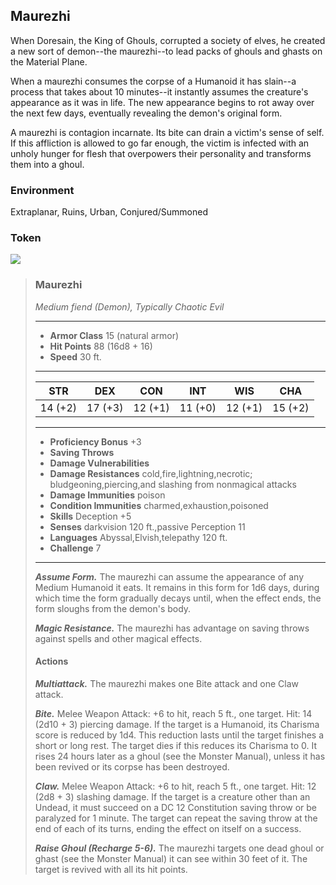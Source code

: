 ## Maurezhi
When Doresain, the King of Ghouls, corrupted a society of elves, he created a new sort of demon--the maurezhi--to lead packs of ghouls and ghasts on the Material Plane.

When a maurezhi consumes the corpse of a Humanoid it has slain--a process that takes about 10 minutes--it instantly assumes the creature's appearance as it was in life. The new appearance begins to rot away over the next few days, eventually revealing the demon's original form.

A maurezhi is contagion incarnate. Its bite can drain a victim's sense of self. If this affliction is allowed to go far enough, the victim is infected with an unholy hunger for flesh that overpowers their personality and transforms them into a ghoul.

### Environment
Extraplanar, Ruins, Urban, Conjured/Summoned

### Token
![](Maurezhi-Token.png)

>### Maurezhi
>*Medium fiend (Demon), Typically Chaotic Evil*
>___
>- **Armor Class** 15 (natural armor)
>- **Hit Points** 88 (16d8 + 16)
>- **Speed** 30 ft.
>___
>|**STR**|**DEX**|**CON**|**INT**|**WIS**|**CHA**|
>|:---:|:---:|:---:|:---:|:---:|:---:|
>|14 (+2)|17 (+3)|12 (+1)|11 (+0)|12 (+1)|15 (+2)|
>
>___
>- **Proficiency Bonus** +3
>- **Saving Throws** 
>- **Damage Vulnerabilities** 
>- **Damage Resistances** cold,fire,lightning,necrotic; bludgeoning,piercing,and slashing from nonmagical attacks
>- **Damage Immunities** poison
>- **Condition Immunities** charmed,exhaustion,poisoned
>- **Skills** Deception +5
>- **Senses** darkvision 120 ft.,passive Perception 11
>- **Languages** Abyssal,Elvish,telepathy 120 ft.
>- **Challenge** 7
>___
>***Assume Form.*** The maurezhi can assume the appearance of any Medium Humanoid it eats. It remains in this form for 1d6 days, during which time the form gradually decays until, when the effect ends, the form sloughs from the demon's body.
>
>***Magic Resistance.*** The maurezhi has advantage on saving throws against spells and other magical effects.
>
>#### Actions
>***Multiattack.*** The maurezhi makes one Bite attack and one Claw attack.
>
>***Bite.*** Melee Weapon Attack: +6 to hit, reach 5 ft., one target. Hit: 14 (2d10 + 3) piercing damage. If the target is a Humanoid, its Charisma score is reduced by 1d4. This reduction lasts until the target finishes a short or long rest. The target dies if this reduces its Charisma to 0. It rises 24 hours later as a ghoul (see the Monster Manual), unless it has been revived or its corpse has been destroyed.
>
>***Claw.*** Melee Weapon Attack: +6 to hit, reach 5 ft., one target. Hit: 12 (2d8 + 3) slashing damage. If the target is a creature other than an Undead, it must succeed on a DC 12 Constitution saving throw or be paralyzed for 1 minute. The target can repeat the saving throw at the end of each of its turns, ending the effect on itself on a success.
>
>***Raise Ghoul (Recharge 5-6).*** The maurezhi targets one dead ghoul or ghast (see the Monster Manual) it can see within 30 feet of it. The target is revived with all its hit points.
>
